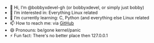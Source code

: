 - 👋 Hi, I’m @bobbyxdevel-gh (or bobbyxdevel, or simply just bobby)
- 👀 I’m interested in: Everything Linux related
- 🌱 I’m currently learning: C, Python (and everything else Linux related 
- 📫 How to reach me: via [GitHub](https://github.com/bobbyxdevel-gl/)
- 😄 Pronouns: be/gone kernel/panic
- ⚡ Fun fact: There's no better place then 127.0.0.1
